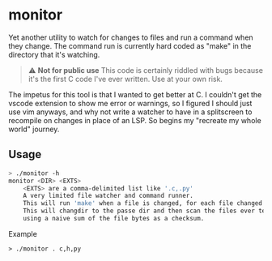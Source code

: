 # monitor 

Yet another utility to watch for changes to files and run a command when they change. The command run is currently hard coded as "make" in the directory that it's watching.

> :warning: **Not for public use** This code is certainly riddled with bugs because it's the first C code I've ever written. Use at your own risk.

The impetus for this tool is that I wanted to get better at C. I couldn't get the vscode extension to show me error or warnings, so I figured I should just use vim anyways, and why not write a watcher to have in a splitscreen to recompile on changes in place of an LSP. So begins my "recreate my whole world" journey.


## Usage

```bash
> ./monitor -h
monitor <DIR> <EXTS>
	<EXTS> are a comma-delimited list like '.c,.py'
	A very limited file watcher and command runner.
	This will run 'make' when a file is changed, for each file changed.
	This will changdir to the passe dir and then scan the files ever tenth of a second
	using a naive sum of the file bytes as a checksum.
```

Example
```
> ./monitor . c,h,py
```
